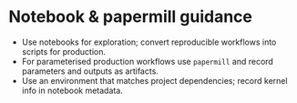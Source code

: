 # Notebook & papermill guidance

- Use notebooks for exploration; convert reproducible workflows into scripts for production.
- For parameterised production workflows use `papermill` and record parameters and outputs as artifacts.
- Use an environment that matches project dependencies; record kernel info in notebook metadata.